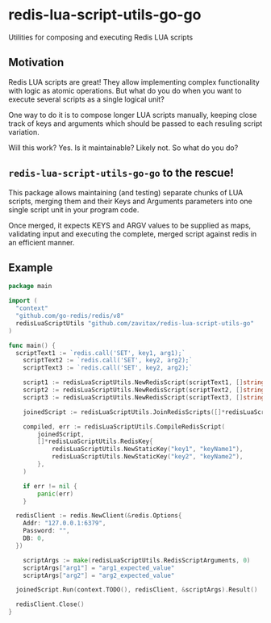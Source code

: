 # redis-lua-script-utils-go-go

Utilities for composing and executing Redis LUA scripts

## Motivation

Redis LUA scripts are great! They allow implementing complex functionality with logic as atomic operations.
But what do you do when you want to execute several scripts as a single logical unit?

One way to do it is to compose longer LUA scripts manually, keeping close track of keys and arguments
which should be passed to each resuling script variation.

Will this work? Yes.
Is it maintainable? Likely not.
So what do you do?

## `redis-lua-script-utils-go-go` to the rescue!

This package allows maintaining (and testing) separate chunks of LUA scripts, merging them and their Keys and Arguments parameters into one single script unit in your program code.

Once merged, it expects KEYS and ARGV values to be supplied as maps, validating input and executing the complete, merged script against redis in an efficient manner.

## Example

```go
package main

import (
  "context"
  "github.com/go-redis/redis/v8"
  redisLuaScriptUtils "github.com/zavitax/redis-lua-script-utils-go"
)

func main() {
  scriptText1 := `redis.call('SET', key1, arg1);`
	scriptText2 := `redis.call('SET', key2, arg2);`
	scriptText3 := `redis.call('SET', key2, arg2);`

	script1 := redisLuaScriptUtils.NewRedisScript(scriptText1, []string{"key1"}, []string{"arg1"})
	script2 := redisLuaScriptUtils.NewRedisScript(scriptText2, []string{"key2"}, []string{"arg2"})
	script3 := redisLuaScriptUtils.NewRedisScript(scriptText3, []string{"key2"}, []string{"arg2"})

	joinedScript := redisLuaScriptUtils.JoinRedisScripts([]*redisLuaScriptUtils.RedisScript{script1, script2, script3})

	compiled, err := redisLuaScriptUtils.CompileRedisScript(
		joinedScript,
		[]*redisLuaScriptUtils.RedisKey{
			redisLuaScriptUtils.NewStaticKey("key1", "keyName1"),
			redisLuaScriptUtils.NewStaticKey("key2", "keyName2"),
		},
	)

	if err != nil {
		panic(err)
	}

  redisClient := redis.NewClient(&redis.Options{
    Addr: "127.0.0.1:6379",
    Password: "",
    DB: 0,
  })

	scriptArgs := make(redisLuaScriptUtils.RedisScriptArguments, 0)
	scriptArgs["arg1"] = "arg1_expected_value"
	scriptArgs["arg2"] = "arg2_expected_value"

  joinedScript.Run(context.TODO(), redisClient, &scriptArgs).Result()

  redisClient.Close()
}
```